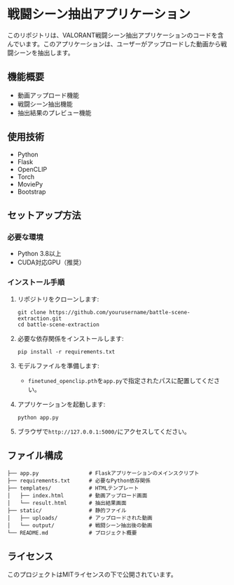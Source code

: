 # 戦闘シーン抽出アプリケーション

このリポジトリは、VALORANT戦闘シーン抽出アプリケーションのコードを含んでいます。このアプリケーションは、ユーザーがアップロードした動画から戦闘シーンを抽出します。

## 機能概要

- 動画アップロード機能
- 戦闘シーン抽出機能
- 抽出結果のプレビュー機能

## 使用技術

- Python
- Flask
- OpenCLIP
- Torch
- MoviePy
- Bootstrap

## セットアップ方法

### 必要な環境
- Python 3.8以上
- CUDA対応GPU（推奨）

### インストール手順
1. リポジトリをクローンします:
    ```
    git clone https://github.com/yourusername/battle-scene-extraction.git
    cd battle-scene-extraction
    ```

2. 必要な依存関係をインストールします:
    ```
    pip install -r requirements.txt
    ```

3. モデルファイルを準備します:
    - `finetuned_openclip.pth`を`app.py`で指定されたパスに配置してください。

4. アプリケーションを起動します:
    ```
    python app.py
    ```

5. ブラウザで`http://127.0.0.1:5000/`にアクセスしてください。

## ファイル構成

```
├── app.py                # Flaskアプリケーションのメインスクリプト
├── requirements.txt      # 必要なPython依存関係
├── templates/            # HTMLテンプレート
│   ├── index.html        # 動画アップロード画面
│   └── result.html       # 抽出結果画面
├── static/               # 静的ファイル
│   ├── uploads/          # アップロードされた動画
│   └── output/           # 戦闘シーン抽出後の動画
└── README.md             # プロジェクト概要
```

## ライセンス

このプロジェクトはMITライセンスの下で公開されています。